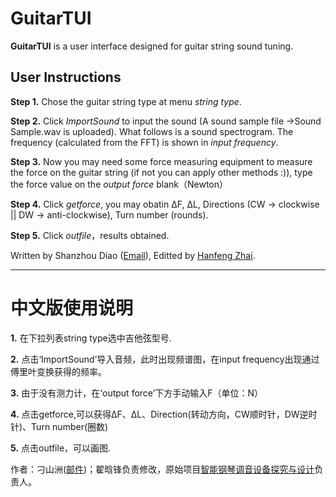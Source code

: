 # GuitarTUI

**GuitarTUI** is a user interface designed for guitar string sound tuning.

## User Instructions

**Step 1.** Chose the guitar string type at menu *string type*.

**Step 2.** Click *ImportSound* to input the sound (A sound sample file ->Sound Sample.wav is uploaded). What follows is a sound spectrogram. The frequency (calculated from the FFT) is shown in *input frequency*.

**Step 3.** Now you may need some force measuring equipment to measure the force on the guitar string (if not you can apply other methods :)), type the force value on the *output force* blank（Newton） 

**Step 4.** Click *getforce*, you may obatin ΔF, ΔL, Directions (CW -> clockwise || DW -> anti-clockwise), Turn number (rounds). 

**Step 5.** Click *outfile*，results obtained. 


Written by Shanzhou Diao ([Email](coder_vanir@163.com)), Editted by [Hanfeng Zhai](hanfengzhai.net).



***

# 中文版使用说明

**1.** 在下拉列表string type选中吉他弦型号.

**2.** 点击‘ImportSound’导入音频，此时出现频谱图，在input frequency出现通过傅里叶变换获得的频率。

**3.** 由于没有测力计，在‘output force’下方手动输入F（单位：N）

**4.** 点击getforce,可以获得ΔF、ΔL、Direction(转动方向，CW顺时针，DW逆时针)、Turn number(圈数)

**5.** 点击outfile，可以画图.

作者：刁山洲([邮件](coder_vanir@163.com))；翟晗锋负责修改，原始项目[智能钢琴调音设备探究与设计](http://gjcxcy.bjtu.edu.cn/NewLXItemListForStudentDetail.aspx?ItemNo=422368&year=2019&type=student)负责人。
